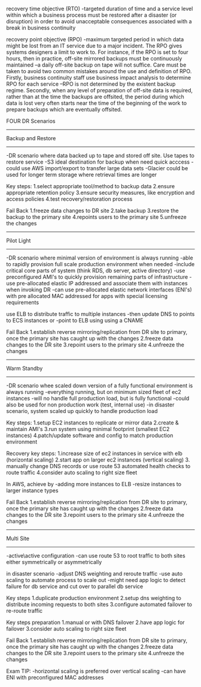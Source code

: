 recovery time objective (RTO)
-targeted duration of time and a service level within which a business process must be restored after a disaster (or disruption) in order to avoid unacceptable consequences associated with a break in business continuity

recovery point objective (RPO)
-maximum targeted period in which data might be lost from an IT service due to a major incident. The RPO gives systems designers a limit to work to. For instance, if the RPO is set to four hours, then in practice, off-site mirrored backups must be continuously maintained
–a daily off-site backup on tape will not suffice. Care must be taken to avoid two common mistakes around the use and definition of RPO. Firstly, business continuity staff use business impact analysis to determine RPO for each service
–RPO is not determined by the existent backup regime. Secondly, when any level of preparation of off-site data is required, rather than at the time the backups are offsited, the period during which data is lost very often starts near the time of the beginning of the work to prepare backups which are eventually offsited.

FOUR DR Scenarios

******************
Backup and Restore
******************
-DR scenario where data backed up to tape and stored off site.  Use tapes to restore service
-S3 ideal destination for backup when need quick acccess
-could use AWS import/export to transfer large data sets
-Glacier could be used for longer term storage where retrieval times are longer

Key steps:
1.select appropriate tool/method to backup data
2.ensure appropriate retention policy
3.ensure security measures, like encryption and access policies
4.test recovery/restoration process

Fail Back
1.freeze data changes to DR site
2.take backup
3.restore the backup to the primary site
4.repoints users to the primary site
5.unfreeze the changes

***********
Pilot Light
***********
-DR scenario where minimal version of environment is always running
-able to rapidly provision full scale production environment when needed
-include critical core parts of system (think RDS, db server, active directory)
-use preconfigured AMI's to quickly provision remaining parts of infrastructure
-use pre-allocated elastic IP addressed and associate them with instances when invoking DR
-can use pre-allocated elastic network interfaces (ENI's) with pre allocated MAC addressed for apps with special licensing requirements

use ELB to distribute traffic to multiple instances
-then update DNS to points to ECS instances
or
-point to ELB using using a CNAME

Fail Back
1.establish reverse mirroring/replication from DR site to primary, once the primary site has caught up with the changes
2.freeze data changes to the DR site
3.repoint users to the primary site
4.unfreeze the changes

************
Warm Standby
************
-DR scenario whee scaled down version of a fully functional environment is always running
-everything running, but on minimum sized fleet of ec2 instances
-will no handle full production load, but is fully functional
-could also be used for non production work (test, internal use)
-in disaster scenario, system scaled up quickly to handle production load

Key steps:
1.setup EC2 instances to replicate or mirror data
2.create & maintain AMI's
3.run system using minimal footprint (smallest EC2 instances)
4.patch/update software and config to match production environment

Recovery key steps:
1.increase size of ec2 instances in service with elb (horizontal scaling)
2.start app on larger ec2 instances (vertical scaling)
3.
manually change DNS records
or
use route 53 automated health checks to route traffic
4.consider auto scaling to right size fleet

In AWS, achieve by
-adding more instances to ELB
-resize instances to larger instance types

Fail Back
1.establish reverse mirroring/replication from DR site to primary, once the primary site has caught up with the changes
2.freeze data changes to the DR site
3.repoint users to the primary site
4.unfreeze the changes

**********
Multi Site
**********
-active\active configuration
-can use route 53 to root traffic to both sites either symmetrically or asymmetrically

in disaster scenario
-adjust DNS weighting and reroute traffic
-use auto scaling to automate process to scale out
-might need app logic to detect failure for db service and cut over to parallel db service

Key steps
1.duplicate production environment
2.setup dns weighting to distribute incoming requests to both sites
3.configure automated failover to re-route traffic

Key steps preparation
1.manual or with DNS failover
2.have app logic for failover
3.consider auto scaling to right size fleet

Fail Back
1.establish reverse mirroring/replication from DR site to primary, once the primary site has caught up with the changes
2.freeze data changes to the DR site
3.repoint users to the primary site
4.unfreeze the changes


Exam TIP:
-horizontal scaling is preferred over vertical scaling
-can have ENI with preconfigured MAC addresses
